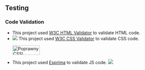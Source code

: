 ## Testing

### Code Validation
-  This project used [W3C  HTML Validator]([https://validator.w3.org/](https://validator.w3.org/)) to validate HTML code.
- ![](https://i.imgur.com/Dt1KHNu.png) This project used [W3C CSS Validator]([https://jigsaw.w3.org/css-validator/#validate_by_input](https://jigsaw.w3.org/css-validator/#validate_by_input)) to validate CSS code.    
	<p>
	<a href="http://jigsaw.w3.org/css-validator/check/referer">
    <img style="border:0;width:88px;height:31px"
        src="http://jigsaw.w3.org/css-validator/images/vcss-blue"
        alt="Poprawny CSS!" />
    </a>
</p>

- This project used [Esprima]([https://esprima.org/demo/validate.html](https://esprima.org/demo/validate.html)) to validate JS code.
![](https://i.imgur.com/n7BqOSv.png)
